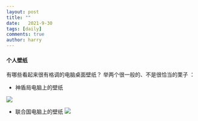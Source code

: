 ```yaml
---
layout: post
title: ""
date:   2021-9-30
tags: [daily]
comments: true
author: harry
---
```

#### 个人壁纸
有哪些看起来很有格调的电脑桌面壁纸？
举两个很一般的、不是很恰当的栗子 ：

- 神盾局电脑上的壁纸

![](https://pic1.zhimg.com/6c6494ab0d33b8b3bfef9777c1144dbc_r.jpg)



- 联合国电脑上的壁纸
![](https://pic1.zhimg.com/9cd416b87aac263a0babd3449134bd80_b.jpg)
